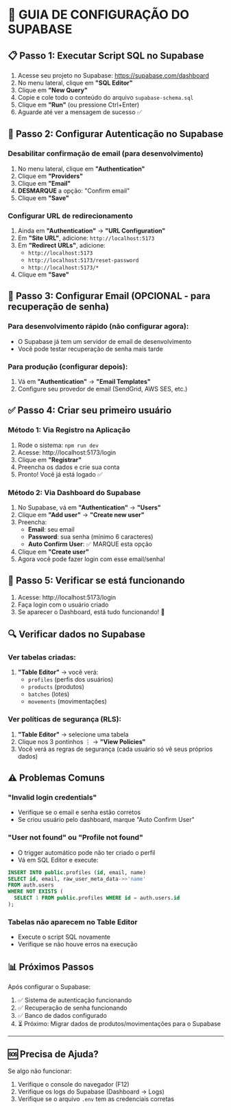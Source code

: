 # 🚀 GUIA DE CONFIGURAÇÃO DO SUPABASE

## 📋 Passo 1: Executar Script SQL no Supabase

1. Acesse seu projeto no Supabase: https://supabase.com/dashboard
2. No menu lateral, clique em **"SQL Editor"**
3. Clique em **"New Query"**
4. Copie e cole todo o conteúdo do arquivo `supabase-schema.sql`
5. Clique em **"Run"** (ou pressione Ctrl+Enter)
6. Aguarde até ver a mensagem de sucesso ✅

## 🔧 Passo 2: Configurar Autenticação no Supabase

### Desabilitar confirmação de email (para desenvolvimento)

1. No menu lateral, clique em **"Authentication"**
2. Clique em **"Providers"**
3. Clique em **"Email"**
4. **DESMARQUE** a opção: "Confirm email"
5. Clique em **"Save"**

### Configurar URL de redirecionamento

1. Ainda em **"Authentication"** → **"URL Configuration"**
2. Em **"Site URL"**, adicione: `http://localhost:5173`
3. Em **"Redirect URLs"**, adicione:
   - `http://localhost:5173`
   - `http://localhost:5173/reset-password`
   - `http://localhost:5173/*`
4. Clique em **"Save"**

## 📧 Passo 3: Configurar Email (OPCIONAL - para recuperação de senha)

### Para desenvolvimento rápido (não configurar agora):
- O Supabase já tem um servidor de email de desenvolvimento
- Você pode testar recuperação de senha mais tarde

### Para produção (configurar depois):
1. Vá em **"Authentication"** → **"Email Templates"**
2. Configure seu provedor de email (SendGrid, AWS SES, etc.)

## ✅ Passo 4: Criar seu primeiro usuário

### Método 1: Via Registro na Aplicação
1. Rode o sistema: `npm run dev`
2. Acesse: http://localhost:5173/login
3. Clique em **"Registrar"**
4. Preencha os dados e crie sua conta
5. Pronto! Você já está logado ✅

### Método 2: Via Dashboard do Supabase
1. No Supabase, vá em **"Authentication"** → **"Users"**
2. Clique em **"Add user"** → **"Create new user"**
3. Preencha:
   - **Email**: seu email
   - **Password**: sua senha (mínimo 6 caracteres)
   - **Auto Confirm User**: ✅ MARQUE esta opção
4. Clique em **"Create user"**
5. Agora você pode fazer login com esse email/senha!

## 🎯 Passo 5: Verificar se está funcionando

1. Acesse: http://localhost:5173/login
2. Faça login com o usuário criado
3. Se aparecer o Dashboard, está tudo funcionando! 🎉

## 🔍 Verificar dados no Supabase

### Ver tabelas criadas:
1. **"Table Editor"** → você verá:
   - `profiles` (perfis dos usuários)
   - `products` (produtos)
   - `batches` (lotes)
   - `movements` (movimentações)

### Ver políticas de segurança (RLS):
1. **"Table Editor"** → selecione uma tabela
2. Clique nos 3 pontinhos ⋮ → **"View Policies"**
3. Você verá as regras de segurança (cada usuário só vê seus próprios dados)

## ⚠️ Problemas Comuns

### "Invalid login credentials"
- Verifique se o email e senha estão corretos
- Se criou usuário pelo dashboard, marque "Auto Confirm User"

### "User not found" ou "Profile not found"
- O trigger automático pode não ter criado o perfil
- Vá em SQL Editor e execute:
```sql
INSERT INTO public.profiles (id, email, name)
SELECT id, email, raw_user_meta_data->>'name'
FROM auth.users
WHERE NOT EXISTS (
  SELECT 1 FROM public.profiles WHERE id = auth.users.id
);
```

### Tabelas não aparecem no Table Editor
- Execute o script SQL novamente
- Verifique se não houve erros na execução

## 📊 Próximos Passos

Após configurar o Supabase:
1. ✅ Sistema de autenticação funcionando
2. ✅ Recuperação de senha funcionando
3. ✅ Banco de dados configurado
4. ⏳ Próximo: Migrar dados de produtos/movimentações para o Supabase

---

## 🆘 Precisa de Ajuda?

Se algo não funcionar:
1. Verifique o console do navegador (F12)
2. Verifique os logs do Supabase (Dashboard → Logs)
3. Verifique se o arquivo `.env` tem as credenciais corretas

